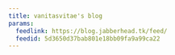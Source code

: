 ```yaml
---
title: vanitasvitae's blog
params:
  feedlink: https://blog.jabberhead.tk/feed/
  feedid: 5d3650d37bab801e18bb09fa9a99ca22
---
```

